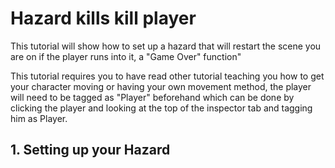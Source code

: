 # Hazard kills kill player

This tutorial will show how to set up a hazard that will restart the scene you are on if the player runs into it, a "Game Over" function"

This tutorial requires you to have read other tutorial teaching you how to get your character moving or having your own movement method, the player will need to be tagged as "Player" beforehand which can be done by clicking the player and looking at the top of the inspector tab and tagging him as Player.

## 1. Setting up your Hazard
